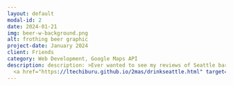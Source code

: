 ```yaml
---
layout: default
modal-id: 2
date: 2024-01-21
img: beer-w-background.png
alt: frothing beer graphic
project-date: January 2024
client: Friends
category: Web Development, Google Maps API
description: description: >Ever wanted to see my reviews of Seattle bars? Neither has anybody else!
  <a href="https://ltechiburu.github.io/2mas/drinkseattle.html" target="_blank" style="color: blue;"><b><i> Look anyways.</i></b></a>
---
```


